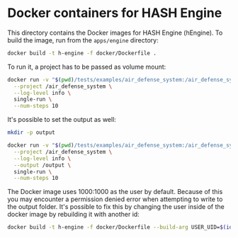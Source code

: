 # Docker containers for HASH Engine

This directory contains the Docker images for HASH Engine (hEngine). To build the image, run from the `apps/engine` directory:

```sh
docker build -t h-engine -f docker/Dockerfile .
```

To run it, a project has to be passed as volume mount:

```sh
docker run -v "$(pwd)/tests/examples/air_defense_system:/air_defense_system:ro" h-engine \
  --project /air_defense_system \
  --log-level info \
  single-run \
  --num-steps 10
```

It's possible to set the output as well:

```sh
mkdir -p output

docker run -v "$(pwd)/tests/examples/air_defense_system:/air_defense_system:ro" -v "$(pwd)/output:/output" h-engine \
  --project /air_defense_system \
  --log-level info \
  --output /output \
  single-run \
  --num-steps 10
```

The Docker image uses 1000:1000 as the user by default. Because of this you may encounter a permission denied error when attempting to write to the output folder. It's possible to fix this by changing the user inside of the docker image by rebuilding it with another id:

```sh
docker build -t h-engine -f docker/Dockerfile --build-arg USER_UID=$(id -u) --build-arg GROUP_UID=$(id -g) .
```
